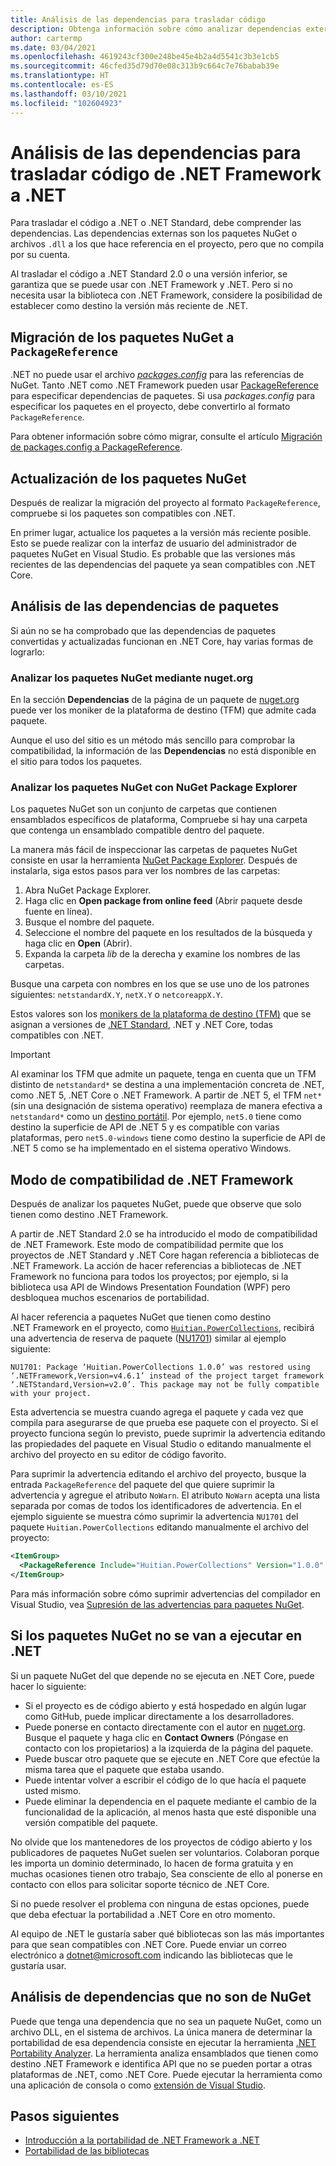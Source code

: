 ```yaml
---
title: Análisis de las dependencias para trasladar código
description: Obtenga información sobre cómo analizar dependencias externas para trasladar el proyecto de .NET Framework a .NET.
author: cartermp
ms.date: 03/04/2021
ms.openlocfilehash: 4619243cf300e248be45e4b2a4d5541c3b3e1cb5
ms.sourcegitcommit: 46cfed35d79d70e08c313b9c664c7e76babab39e
ms.translationtype: HT
ms.contentlocale: es-ES
ms.lasthandoff: 03/10/2021
ms.locfileid: "102604923"
---
```

# <a name="analyze-your-dependencies-to-port-code-from-net-framework-to-net"></a>Análisis de las dependencias para trasladar código de .NET Framework a .NET

Para trasladar el código a .NET o .NET Standard, debe comprender las dependencias. Las dependencias externas son los paquetes NuGet o archivos `.dll` a los que hace referencia en el proyecto, pero que no compila por su cuenta.

Al trasladar el código a .NET Standard 2.0 o una versión inferior, se garantiza que se puede usar con .NET Framework y .NET. Pero si no necesita usar la biblioteca con .NET Framework, considere la posibilidad de establecer como destino la versión más reciente de .NET.

## <a name="migrate-your-nuget-packages-to-packagereference"></a>Migración de los paquetes NuGet a `PackageReference`

.NET no puede usar el archivo [_packages.config_](/nuget/reference/packages-config) para las referencias de NuGet. Tanto .NET como .NET Framework pueden usar [PackageReference](/nuget/consume-packages/package-references-in-project-files) para especificar dependencias de paquetes. Si usa _packages.config_ para especificar los paquetes en el proyecto, debe convertirlo al formato `PackageReference`.

Para obtener información sobre cómo migrar, consulte el artículo [Migración de packages.config a PackageReference](/nuget/reference/migrate-packages-config-to-package-reference).

## <a name="upgrade-your-nuget-packages"></a>Actualización de los paquetes NuGet

Después de realizar la migración del proyecto al formato `PackageReference`, compruebe si los paquetes son compatibles con .NET.

En primer lugar, actualice los paquetes a la versión más reciente posible. Esto se puede realizar con la interfaz de usuario del administrador de paquetes NuGet en Visual Studio. Es probable que las versiones más recientes de las dependencias del paquete ya sean compatibles con .NET Core.

## <a name="analyze-your-package-dependencies"></a>Análisis de las dependencias de paquetes

Si aún no se ha comprobado que las dependencias de paquetes convertidas y actualizadas funcionan en .NET Core, hay varias formas de lograrlo:

### <a name="analyze-nuget-packages-using-nugetorg"></a>Analizar los paquetes NuGet mediante nuget.org

En la sección **Dependencias** de la página de un paquete de [nuget.org](https://www.nuget.org/) puede ver los moniker de la plataforma de destino (TFM) que admite cada paquete.

Aunque el uso del sitio es un método más sencillo para comprobar la compatibilidad, la información de las **Dependencias** no está disponible en el sitio para todos los paquetes.

### <a name="analyze-nuget-packages-using-nuget-package-explorer"></a>Analizar los paquetes NuGet con NuGet Package Explorer

Los paquetes NuGet son un conjunto de carpetas que contienen ensamblados específicos de plataforma, Compruebe si hay una carpeta que contenga un ensamblado compatible dentro del paquete.

La manera más fácil de inspeccionar las carpetas de paquetes NuGet consiste en usar la herramienta [NuGet Package Explorer](https://github.com/NuGetPackageExplorer/NuGetPackageExplorer). Después de instalarla, siga estos pasos para ver los nombres de las carpetas:

1. Abra NuGet Package Explorer.
2. Haga clic en **Open package from online feed** (Abrir paquete desde fuente en línea).
3. Busque el nombre del paquete.
4. Seleccione el nombre del paquete en los resultados de la búsqueda y haga clic en **Open** (Abrir).
5. Expanda la carpeta *lib* de la derecha y examine los nombres de las carpetas.

Busque una carpeta con nombres en los que se use uno de los patrones siguientes: `netstandardX.Y`, `netX.Y` o `netcoreappX.Y`.

Estos valores son los [monikers de la plataforma de destino (TFM)](../../standard/frameworks.md) que se asignan a versiones de [.NET Standard](../../standard/net-standard.md), .NET y .NET Core, todas compatibles con .NET.

> [!IMPORTANT]
> Al examinar los TFM que admite un paquete, tenga en cuenta que un TFM distinto de `netstandard*` se destina a una implementación concreta de .NET, como .NET 5, .NET Core o .NET Framework. A partir de .NET 5, el TFM `net*` (sin una designación de sistema operativo) reemplaza de manera efectiva a `netstandard*` como un [destino portátil](../../standard/net-standard.md#net-5-and-net-standard). Por ejemplo, `net5.0` tiene como destino la superficie de API de .NET 5 y es compatible con varias plataformas, pero `net5.0-windows` tiene como destino la superficie de API de .NET 5 como se ha implementado en el sistema operativo Windows.

## <a name="net-framework-compatibility-mode"></a>Modo de compatibilidad de .NET Framework

Después de analizar los paquetes NuGet, puede que observe que solo tienen como destino .NET Framework.

A partir de .NET Standard 2.0 se ha introducido el modo de compatibilidad de .NET Framework. Este modo de compatibilidad permite que los proyectos de .NET Standard y .NET Core hagan referencia a bibliotecas de .NET Framework. La acción de hacer referencias a bibliotecas de .NET Framework no funciona para todos los proyectos; por ejemplo, si la biblioteca usa API de Windows Presentation Foundation (WPF) pero desbloquea muchos escenarios de portabilidad.

Al hacer referencia a paquetes NuGet que tienen como destino .NET Framework en el proyecto, como [`Huitian.PowerCollections`](https://www.nuget.org/packages/Huitian.PowerCollections), recibirá una advertencia de reserva de paquete ([NU1701](/nuget/reference/errors-and-warnings/nu1701)) similar al ejemplo siguiente:

`NU1701: Package ‘Huitian.PowerCollections 1.0.0’ was restored using ‘.NETFramework,Version=v4.6.1’ instead of the project target framework ‘.NETStandard,Version=v2.0’. This package may not be fully compatible with your project.`

Esta advertencia se muestra cuando agrega el paquete y cada vez que compila para asegurarse de que prueba ese paquete con el proyecto. Si el proyecto funciona según lo previsto, puede suprimir la advertencia editando las propiedades del paquete en Visual Studio o editando manualmente el archivo del proyecto en su editor de código favorito.

Para suprimir la advertencia editando el archivo del proyecto, busque la entrada `PackageReference` del paquete del que quiere suprimir la advertencia y agregue el atributo `NoWarn`. El atributo `NoWarn` acepta una lista separada por comas de todos los identificadores de advertencia. En el ejemplo siguiente se muestra cómo suprimir la advertencia `NU1701` del paquete `Huitian.PowerCollections` editando manualmente el archivo del proyecto:

```xml
<ItemGroup>
  <PackageReference Include="Huitian.PowerCollections" Version="1.0.0" NoWarn="NU1701" />
</ItemGroup>
```

Para más información sobre cómo suprimir advertencias del compilador en Visual Studio, vea [Supresión de las advertencias para paquetes NuGet](/visualstudio/ide/how-to-suppress-compiler-warnings#suppress-warnings-for-nuget-packages).

## <a name="if-nuget-packages-wont-run-on-net"></a>Si los paquetes NuGet no se van a ejecutar en .NET

Si un paquete NuGet del que depende no se ejecuta en .NET Core, puede hacer lo siguiente:

- Si el proyecto es de código abierto y está hospedado en algún lugar como GitHub, puede implicar directamente a los desarrolladores.
- Puede ponerse en contacto directamente con el autor en [nuget.org](https://www.nuget.org/). Busque el paquete y haga clic en **Contact Owners** (Póngase en contacto con los propietarios) a la izquierda de la página del paquete.
- Puede buscar otro paquete que se ejecute en .NET Core que efectúe la misma tarea que el paquete que estaba usando.
- Puede intentar volver a escribir el código de lo que hacía el paquete usted mismo.
- Puede eliminar la dependencia en el paquete mediante el cambio de la funcionalidad de la aplicación, al menos hasta que esté disponible una versión compatible del paquete.

No olvide que los mantenedores de los proyectos de código abierto y los publicadores de paquetes NuGet suelen ser voluntarios. Colaboran porque les importa un dominio determinado, lo hacen de forma gratuita y en muchas ocasiones tienen otro trabajo, Sea consciente de ello al ponerse en contacto con ellos para solicitar soporte técnico de .NET Core.

Si no puede resolver el problema con ninguna de estas opciones, puede que deba efectuar la portabilidad a .NET Core en otro momento.

Al equipo de .NET le gustaría saber qué bibliotecas son las más importantes para que sean compatibles con .NET Core. Puede enviar un correo electrónico a dotnet@microsoft.com indicando las bibliotecas que le gustaría usar.

## <a name="analyze-non-nuget-dependencies"></a>Análisis de dependencias que no son de NuGet

Puede que tenga una dependencia que no sea un paquete NuGet, como un archivo DLL, en el sistema de archivos. La única manera de determinar la portabilidad de esa dependencia consiste en ejecutar la herramienta [.NET Portability Analyzer](https://github.com/Microsoft/dotnet-apiport). La herramienta analiza ensamblados que tienen como destino .NET Framework e identifica API que no se pueden portar a otras plataformas de .NET, como .NET Core. Puede ejecutar la herramienta como una aplicación de consola o como [extensión de Visual Studio](../../standard/analyzers/portability-analyzer.md).

## <a name="next-steps"></a>Pasos siguientes

- [Introducción a la portabilidad de .NET Framework a .NET](index.md)
- [Portabilidad de las bibliotecas](libraries.md)
